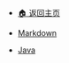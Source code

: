 <!-- _sidebar.md 侧边栏设置-->

* [:house: 返回主页](README.md)

* [Markdown](/blog/Markdown/Markdown教程.md)

* [Java](/blog/Java/Java程序设计.md)